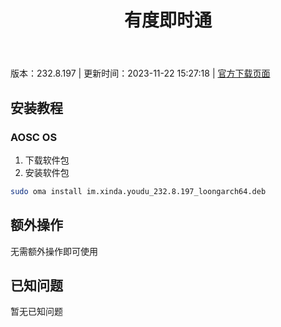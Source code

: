 ﻿---
id: 1885
title: 有度即时通
toc: true
weight: 1885
---

版本：232.8.197 | 更新时间：2023-11-22 15:27:18 | [官方下载页面](http://app.loongapps.cn/#/detail/1885)

## 安装教程 

### AOSC OS 

1. 下载软件包
2. 安装软件包

```bash
sudo oma install im.xinda.youdu_232.8.197_loongarch64.deb
```

## 额外操作

无需额外操作即可使用

## 已知问题

暂无已知问题

